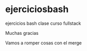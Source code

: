 # ejerciciosbash
ejercicios bash clase curso fullstack

Muchas gracias

Vamos a romper cosas con el merge